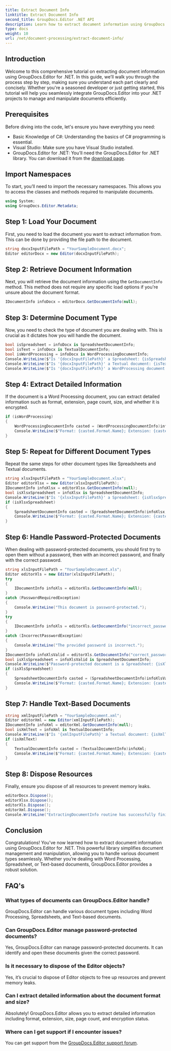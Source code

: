 ```yaml
---
title: Extract Document Info
linktitle: Extract Document Info
second_title: GroupDocs.Editor .NET API
description: Learn how to extract document information using GroupDocs.Editor for .NET with our detailed, step-by-step tutorial. Perfect for managing various document types.
type: docs
weight: 10
url: /net/document-processing/extract-document-info/
---
```

## Introduction
Welcome to this comprehensive tutorial on extracting document information using GroupDocs.Editor for .NET. In this guide, we’ll walk you through the process step by step, making sure you understand each part clearly and concisely. Whether you're a seasoned developer or just getting started, this tutorial will help you seamlessly integrate GroupDocs.Editor into your .NET projects to manage and manipulate documents efficiently.
## Prerequisites
Before diving into the code, let's ensure you have everything you need:
- Basic Knowledge of C#: Understanding the basics of C# programming is essential.
- Visual Studio: Make sure you have Visual Studio installed.
- GroupDocs.Editor for .NET: You’ll need the GroupDocs.Editor for .NET library. You can download it from the [download page](https://releases.groupdocs.com/editor/net/).
## Import Namespaces
To start, you’ll need to import the necessary namespaces. This allows you to access the classes and methods required to manipulate documents.
```csharp
using System;
using GroupDocs.Editor.Metadata;
```
## Step 1: Load Your Document
First, you need to load the document you want to extract information from. This can be done by providing the file path to the document.
```csharp
string docxInputFilePath = "YourSampleDocument.docx";
Editor editorDocx = new Editor(docxInputFilePath);
```
## Step 2: Retrieve Document Information
Next, you will retrieve the document information using the `GetDocumentInfo` method. This method does not require any specific load options if you're unsure about the document format.
```csharp
IDocumentInfo infoDocx = editorDocx.GetDocumentInfo(null);
```
## Step 3: Determine Document Type
Now, you need to check the type of document you are dealing with. This is crucial as it dictates how you will handle the document.
```csharp
bool isSpreadsheet = infoDocx is SpreadsheetDocumentInfo;
bool isText = infoDocx is TextualDocumentInfo;
bool isWordProcessing = infoDocx is WordProcessingDocumentInfo;
Console.WriteLine($"Is '{docxInputFilePath}' a Spreadsheet: {isSpreadsheet}");
Console.WriteLine($"Is '{docxInputFilePath}' a Textual document: {isText}");
Console.WriteLine($"Is '{docxInputFilePath}' a WordProcessing document: {isWordProcessing}");
```
## Step 4: Extract Detailed Information
If the document is a Word Processing document, you can extract detailed information such as format, extension, page count, size, and whether it is encrypted.
```csharp
if (isWordProcessing)
{
    WordProcessingDocumentInfo casted = (WordProcessingDocumentInfo)infoDocx;
    Console.WriteLine($"Format: {casted.Format.Name}; Extension: {casted.Format.Extension}; Page count: {casted.PageCount}; Size: {casted.Size} bytes; Is encrypted: {casted.IsEncrypted}");
}
```
## Step 5: Repeat for Different Document Types
Repeat the same steps for other document types like Spreadsheets and Textual documents.
```csharp
string xlsxInputFilePath = "YourSampleDocument.xlsx";
Editor editorXlsx = new Editor(xlsxInputFilePath);
IDocumentInfo infoXlsx = editorXlsx.GetDocumentInfo(null);
bool isXlsxSpreadsheet = infoXlsx is SpreadsheetDocumentInfo;
Console.WriteLine($"Is '{xlsxInputFilePath}' a Spreadsheet: {isXlsxSpreadsheet}");
if (isXlsxSpreadsheet)
{
    SpreadsheetDocumentInfo casted = (SpreadsheetDocumentInfo)infoXlsx;
    Console.WriteLine($"Format: {casted.Format.Name}; Extension: {casted.Format.Extension}; Tabs count: {casted.PageCount}; Size: {casted.Size} bytes; Is encrypted: {casted.IsEncrypted}");
}
```
## Step 6: Handle Password-Protected Documents
When dealing with password-protected documents, you should first try to open them without a password, then with an incorrect password, and finally with the correct password.
```csharp
string xlsInputFilePath = "YourSampleDocument.xls";
Editor editorXls = new Editor(xlsInputFilePath);
try
{
    IDocumentInfo infoXls = editorXls.GetDocumentInfo(null);
}
catch (PasswordRequiredException)
{
    Console.WriteLine("This document is password-protected.");
}
try
{
    IDocumentInfo infoXls = editorXls.GetDocumentInfo("incorrect_password");
}
catch (IncorrectPasswordException)
{
    Console.WriteLine("The provided password is incorrect.");
}
IDocumentInfo infoXlsValid = editorXls.GetDocumentInfo("correct_password");
bool isXlsSpreadsheet = infoXlsValid is SpreadsheetDocumentInfo;
Console.WriteLine($"Password-protected document is a Spreadsheet: {isXlsSpreadsheet}");
if (isXlsSpreadsheet)
{
    SpreadsheetDocumentInfo casted = (SpreadsheetDocumentInfo)infoXlsValid;
    Console.WriteLine($"Format: {casted.Format.Name}; Extension: {casted.Format.Extension}; Tabs count: {casted.PageCount}; Size: {casted.Size} bytes; Is encrypted: {casted.IsEncrypted}");
}
```
## Step 7: Handle Text-Based Documents
```csharp
string xmlInputFilePath = "YourSampleDocument.xml";
Editor editorXml = new Editor(xmlInputFilePath);
IDocumentInfo infoXml = editorXml.GetDocumentInfo(null);
bool isXmlText = infoXml is TextualDocumentInfo;
Console.WriteLine($"Is '{xmlInputFilePath}' a Textual document: {isXmlText}");
if (isXmlText)
{
    TextualDocumentInfo casted = (TextualDocumentInfo)infoXml;
    Console.WriteLine($"Format: {casted.Format.Name}; Extension: {casted.Format.Extension}; Encoding: {casted.Encoding}; Size: {casted.Size} bytes");
}
```
## Step 8: Dispose Resources
Finally, ensure you dispose of all resources to prevent memory leaks.
```csharp
editorDocx.Dispose();
editorXlsx.Dispose();
editorXls.Dispose();
editorXml.Dispose();
Console.WriteLine("ExtractingDocumentInfo routine has successfully finished");
```
## Conclusion
Congratulations! You've now learned how to extract document information using GroupDocs.Editor for .NET. This powerful library simplifies document management and manipulation, allowing you to handle various document types seamlessly. Whether you’re dealing with Word Processing, Spreadsheet, or Text-based documents, GroupDocs.Editor provides a robust solution.
## FAQ's
### What types of documents can GroupDocs.Editor handle?
GroupDocs.Editor can handle various document types including Word Processing, Spreadsheets, and Text-based documents.
### Can GroupDocs.Editor manage password-protected documents?
Yes, GroupDocs.Editor can manage password-protected documents. It can identify and open these documents given the correct password.
### Is it necessary to dispose of the Editor objects?
Yes, it’s crucial to dispose of Editor objects to free up resources and prevent memory leaks.
### Can I extract detailed information about the document format and size?
Absolutely! GroupDocs.Editor allows you to extract detailed information including format, extension, size, page count, and encryption status.
### Where can I get support if I encounter issues?
You can get support from the [GroupDocs.Editor support forum](https://forum.groupdocs.com/c/editor/20).
